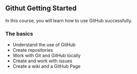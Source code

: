 ## Githut Getting Started
In this course, you will learn how to use GitHub successfully. 

### The basics
- Understand the use of GitHub
- Create repositories
- Work with Git and GitHub locally
- Create and work with issues
- Create a wiki and a GitHub Page
